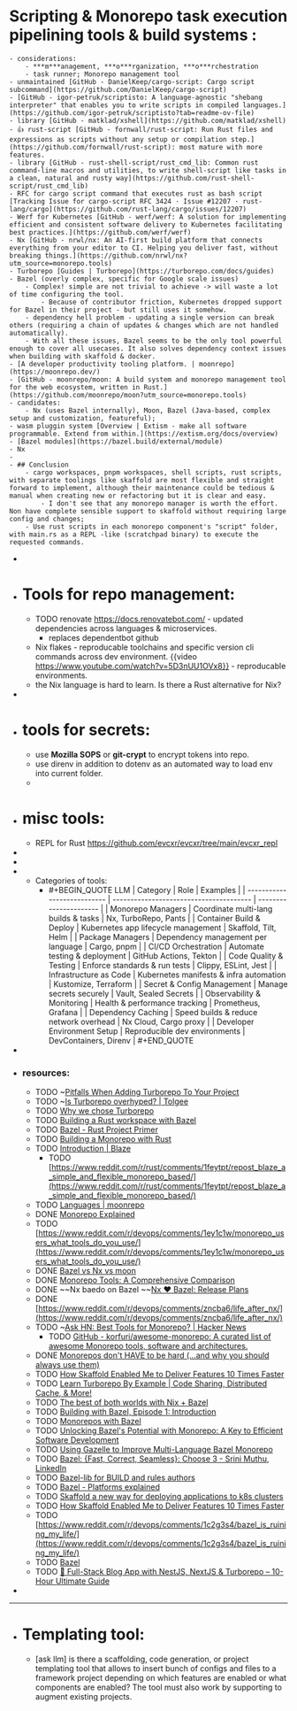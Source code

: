 # Scripting  & Monorepo task execution pipelining tools & build systems :
	- considerations:
		- ***m***anagement, ***o***rganization, ***o***rchestration
		- task runner; Monorepo management tool
	- unmaintained [GitHub - DanielKeep/cargo-script: Cargo script subcommand](https://github.com/DanielKeep/cargo-script)
	- [GitHub - igor-petruk/scriptisto: A language-agnostic "shebang interpreter" that enables you to write scripts in compiled languages.](https://github.com/igor-petruk/scriptisto?tab=readme-ov-file)
	- library [GitHub - matklad/xshell](https://github.com/matklad/xshell)
	- 👍 rust-script [GitHub - fornwall/rust-script: Run Rust files and expressions as scripts without any setup or compilation step.](https://github.com/fornwall/rust-script): most mature with more features.
	- library [GitHub - rust-shell-script/rust_cmd_lib: Common rust command-line macros and utilities, to write shell-script like tasks in a clean, natural and rusty way](https://github.com/rust-shell-script/rust_cmd_lib)
	- RFC for cargo script command that executes rust as bash script [Tracking Issue for cargo-script RFC 3424 · Issue #12207 · rust-lang/cargo](https://github.com/rust-lang/cargo/issues/12207)
	- Werf for Kubernetes [GitHub - werf/werf: A solution for implementing efficient and consistent software delivery to Kubernetes facilitating best practices.](https://github.com/werf/werf)
	- Nx [GitHub - nrwl/nx: An AI-first build platform that connects everything from your editor to CI. Helping you deliver fast, without breaking things.](https://github.com/nrwl/nx?utm_source=monorepo.tools)
	- Turborepo [Guides | Turborepo](https://turborepo.com/docs/guides)
	- Bazel (overly complex, specific for Google scale issues)
		- Complex! simple are not trivial to achieve -> will waste a lot of time configuring the tool.
			- Because of contributor friction, Kubernetes dropped support for Bazel in their project - but still uses it somehow.
		- dependency hell problem - updating a single version can break others (requiring a chain of updates & changes which are not handled automatically).
		- With all these issues, Bazel seems to be the only tool powerful enough to cover all usecases. It also solves dependency context issues when building with skaffold & docker.
	- [A developer productivity tooling platform. | moonrepo](https://moonrepo.dev/)
	- [GitHub - moonrepo/moon: A build system and monorepo management tool for the web ecosystem, written in Rust.](https://github.com/moonrepo/moon?utm_source=monorepo.tools)
	- candidates:
		- Nx (uses Bazel internally), Moon, Bazel (Java-based, complex setup and customization, featureful);
	- wasm pluggin system [Overview | Extism - make all software programmable. Extend from within.](https://extism.org/docs/overview)
	- [Bazel modules](https://bazel.build/external/module)
	- Nx
	-
	- ## Conclusion
		- cargo workspaces, pnpm workspaces, shell scripts, rust scripts, with separate toolings like skaffold are most flexible and straight forward to implement, although their maintenance could be tedious & manual when creating new or refactoring but it is clear and easy.
			- I don't see that any monorepo manager is worth the effort. Non have complete sensible support to skaffold without requiring large config and changes;
		- Use rust scripts in each monorepo component's "script" folder, with main.rs as a REPL -like (scratchpad binary) to execute the requested commands.
-
- # Tools for repo management:
	- TODO renovate https://docs.renovatebot.com/ - updated dependencies across languages & microservices.
		- replaces dependentbot github
	- Nix flakes  - reproducable toolchains and specific version cli commands across dev environment. {{video https://www.youtube.com/watch?v=5D3nUU1OVx8}} - reproducable environments.
	- the Nix language is hard to learn. Is there a Rust alternative for Nix?
-
- # tools for secrets:
	- use **Mozilla SOPS** or **git-crypt** to encrypt tokens into repo.
	- use direnv in addition to dotenv as an automated way to load env into current folder.
	-
- # misc tools:
	- REPL for Rust https://github.com/evcxr/evcxr/tree/main/evcxr_repl
-
-
-
	- Categories of tools:
		- #+BEGIN_QUOTE LLM
		  | Category                    | Role                                    | Examples               |
		  | --------------------------- | --------------------------------------- | ---------------------- |
		  | Monorepo Managers           | Coordinate multi-lang builds & tasks    | Nx, TurboRepo, Pants   |
		  | Container Build & Deploy    | Kubernetes app lifecycle management     | Skaffold, Tilt, Helm   |
		  | Package Managers            | Dependency management per language      | Cargo, pnpm            |
		  | CI/CD Orchestration         | Automate testing & deployment           | GitHub Actions, Tekton |
		  | Code Quality & Testing      | Enforce standards & run tests           | Clippy, ESLint, Jest   |
		  | Infrastructure as Code      | Kubernetes manifests & infra automation | Kustomize, Terraform   |
		  | Secret & Config Management  | Manage secrets securely                 | Vault, Sealed Secrets  |
		  | Observability & Monitoring  | Health & performance tracking           | Prometheus, Grafana    |
		  | Dependency Caching          | Speed builds & reduce network overhead  | Nx Cloud, Cargo proxy  |
		  | Developer Environment Setup | Reproducible dev environments           | DevContainers, Direnv  |
		  #+END_QUOTE
-
- ### resources:
	- TODO ~[Pitfalls When Adding Turborepo To Your Project](https://engineering.caribouwealth.com/blog/hello-turborepo)
	- TODO ~[Is Turborepo overhyped? | Tolgee](https://docs.tolgee.io/blog/turborepo-overhyped)
	- TODO [Why we chose Turborepo](https://medium.com/@scriptmind.corp/why-we-chose-turborepo-pending-c28bfc89ca89)
	- TODO [Building a Rust workspace with Bazel](https://www.tweag.io/blog/2023-07-27-building-rust-workspace-with-bazel/)
	- TODO [Bazel - Rust Project Primer](https://rustprojectprimer.com/build-system/bazel.html)
	- TODO [Building a Monorepo with Rust](https://earthly.dev/blog/rust-monorepo/)
	- TODO [Introduction | Blaze](https://blaze-monorepo.dev/docs/introduction/)
		- TODO [https://www.reddit.com/r/rust/comments/1feytpt/repost_blaze_a_simple_and_flexible_monorepo_based/](https://www.reddit.com/r/rust/comments/1feytpt/repost_blaze_a_simple_and_flexible_monorepo_based/)
	- TODO [Languages | moonrepo](https://moonrepo.dev/docs/how-it-works/languages)
	- DONE [Monorepo Explained](https://monorepo.tools/)
	- TODO [https://www.reddit.com/r/devops/comments/1ey1c1w/monorepo_users_what_tools_do_you_use/](https://www.reddit.com/r/devops/comments/1ey1c1w/monorepo_users_what_tools_do_you_use/)
	- DONE [Bazel vs Nx vs moon](https://bejamas.com/compare/bazel-vs-nx-vs-moon)
	- DONE [Monorepo Tools: A Comprehensive Comparison](https://graphite.dev/guides/monorepo-tools-a-comprehensive-comparison)
	- DONE ~~Nx baedo on Bazel ~~[Nx ❤️ Bazel: Release Plans](https://blog.nrwl.io/nx-%25EF%25B8%258F-bazel-release-plans-eaed5bbaa3ba)
	- DONE [https://www.reddit.com/r/devops/comments/zncba6/life_after_nx/](https://www.reddit.com/r/devops/comments/zncba6/life_after_nx/)
	- TODO ~[Ask HN: Best Tools for Monorepo? | Hacker News](https://news.ycombinator.com/item?id=41120662)
		- TODO [GitHub - korfuri/awesome-monorepo: A curated list of awesome Monorepo tools, software and architectures.](https://github.com/korfuri/awesome-monorepo)
	- DONE [Monorepos don't HAVE to be hard (...and why you should always use them)](https://www.youtube.com/watch?v=SOWx0vhoEGI&ab_channel=JoshuaMorony)
	- TODO [How Skaffold Enabled Me to Deliver Features 10 Times Faster](https://medium.com/wix-engineering/how-skaffold-enabled-me-to-deliver-features-10-times-faster-aa2378c90508)
	- TODO [Learn Turborepo By Example | Code Sharing, Distributed Cache, & More!](https://www.youtube.com/watch?v=nx-cj3dqWNE&ab_channel=MichaelGuay)
	- TODO [The best of both worlds with Nix + Bazel](https://www.youtube.com/watch?v=FoSCSQO5xhI&ab_channel=TheLinuxFoundation)
	- TODO [Building with Bazel, Episode 1: Introduction](https://www.youtube.com/watch?v=53EnTaXdySk&list=PL23Revp-82LK5Xvy_iQYSacLZ6zIyBGZmX&ab_channel=Kodeco)
	- TODO [Monorepos with Bazel](https://www.youtube.com/watch?v=8atALH-kbI8&ab_channel=DiegoPacheco)
	- TODO [Unlocking Bazel's Potential with Monorepo: A Key to Efficient Software Development](https://www.youtube.com/watch?v=5LiLOSxP8bQ&ab_channel=TheLinuxFoundation)
	- TODO [Using Gazelle to Improve Multi-Language Bazel Monorepo](https://www.youtube.com/watch?v=MUP35hfK0q4&ab_channel=KrisFoster)
	- TODO [Bazel: {Fast, Correct, Seamless}: Choose 3 - Srini Muthu, LinkedIn](https://www.youtube.com/watch?v=LfsykTj38SY&ab_channel=TheLinuxFoundation)
	- TODO [Bazel-lib for BUILD and rules authors](https://www.youtube.com/watch?v=KoXN07MdIuo&ab_channel=TheLinuxFoundation)
	- TODO [Bazel - Platforms explained](https://www.youtube.com/watch?v=CrfQaZjuj_Y&ab_channel=Blaizard)
	- TODO [Skaffold a new way for deploying applications to k8s clusters](https://medium.com/@michamarszaek/skaffold-a-new-way-for-deploying-applications-to-k8s-clusters-f8ed4f2539a9)
	- TODO [How Skaffold Enabled Me to Deliver Features 10 Times Faster](https://medium.com/wix-engineering/how-skaffold-enabled-me-to-deliver-features-10-times-faster-aa2378c90508)
	- TODO [https://www.reddit.com/r/devops/comments/1c2g3s4/bazel_is_ruining_my_life/](https://www.reddit.com/r/devops/comments/1c2g3s4/bazel_is_ruining_my_life/)
	- TODO [Bazel](https://skaffold.dev/docs/builders/builder-types/bazel/)
	- TODO [🚀 Full-Stack Blog App with NestJS, NextJS & Turborepo – 10-Hour Ultimate Guide](https://www.youtube.com/watch?v=rsRglxTKbR0&ab_channel=SakuraDev)
-
- ---
- # Templating tool:
	- [ask llm] is there a scaffolding, code generation, or project templating tool that allows to insert bunch of configs and files to a framework project depending on which features are enabled or what components are enabled? The tool must also work by supporting to augment existing projects.